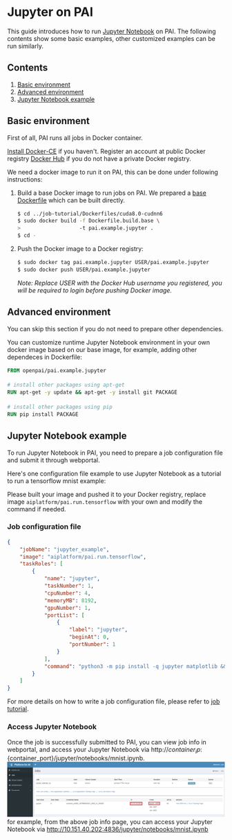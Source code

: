 <!--
  Copyright (c) Microsoft Corporation
  All rights reserved.

  MIT License

  Permission is hereby granted, free of charge, to any person obtaining a copy of this software and associated
  documentation files (the "Software"), to deal in the Software without restriction, including without limitation
  the rights to use, copy, modify, merge, publish, distribute, sublicense, and/or sell copies of the Software, and
  to permit persons to whom the Software is furnished to do so, subject to the following conditions:
  The above copyright notice and this permission notice shall be included in all copies or substantial portions of the Software.

  THE SOFTWARE IS PROVIDED *AS IS*, WITHOUT WARRANTY OF ANY KIND, EXPRESS OR IMPLIED, INCLUDING
  BUT NOT LIMITED TO THE WARRANTIES OF MERCHANTABILITY, FITNESS FOR A PARTICULAR PURPOSE AND
  NONINFRINGEMENT. IN NO EVENT SHALL THE AUTHORS OR COPYRIGHT HOLDERS BE LIABLE FOR ANY CLAIM,
  DAMAGES OR OTHER LIABILITY, WHETHER IN AN ACTION OF CONTRACT, TORT OR OTHERWISE, ARISING FROM,
  OUT OF OR IN CONNECTION WITH THE SOFTWARE OR THE USE OR OTHER DEALINGS IN THE SOFTWARE.
-->


# Jupyter on PAI

This guide introduces how to run [Jupyter Notebook](http://jupyter.org/) on PAI.
The following contents show some basic examples, other customized examples can be run similarly.


## Contents

1. [Basic environment](#basic-environment)
2. [Advanced environment](#advanced-environment)
3. [Jupyter Notebook example](#jupyter-notebook-example)


## Basic environment

First of all, PAI runs all jobs in Docker container.

[Install Docker-CE](https://docs.docker.com/install/linux/docker-ce/ubuntu/) if you haven't. Register an account at public Docker registry [Docker Hub](https://hub.docker.com/) if you do not have a private Docker registry.

We need a docker image to run it on PAI, this can be done under following instructions:

1. Build a base Docker image to run jobs on PAI. We prepared a [base Dockerfile](../../job-tutorial/Dockerfiles/cuda8.0-cudnn6/Dockerfile.build.base) which can be built directly.

    ```bash
    $ cd ../job-tutorial/Dockerfiles/cuda8.0-cudnn6
    $ sudo docker build -f Dockerfile.build.base \
    >                   -t pai.example.jupyter .
    $ cd -
    ```
2. Push the Docker image to a Docker registry:

    ```bash
    $ sudo docker tag pai.example.jupyter USER/pai.example.jupyter
    $ sudo docker push USER/pai.example.jupyter
    ```
    *Note: Replace USER with the Docker Hub username you registered, you will be required to login before pushing Docker image.*
## Advanced environment

You can skip this section if you do not need to prepare other dependencies.

You can customize runtime Jupyter Notebook environment in your own docker image based on our base image, for example, adding other dependeces in Dockerfile:

```dockerfile
FROM openpai/pai.example.jupyter

# install other packages using apt-get
RUN apt-get -y update && apt-get -y install git PACKAGE

# install other packages using pip
RUN pip install PACKAGE
```

## Jupyter Notebook example

To run Jupyter Notebook in PAI, you need to prepare a job configuration file and submit it through webportal.

Here's one configuration file example to use Jupyter Notebook as a tutorial to run a tensorflow mnist example:

Please built your image and pushed it to your Docker registry, replace image `aiplatform/pai.run.tensorflow` with your own and modify the command if needed.

### Job configuration file

```json
{
    "jobName": "jupyter_example",
    "image": "aiplatform/pai.run.tensorflow",
    "taskRoles": [
        {
            "name": "jupyter",
            "taskNumber": 1,
            "cpuNumber": 4,
            "memoryMB": 8192,
            "gpuNumber": 1,
            "portList": [
                {
                    "label": "jupyter",
                    "beginAt": 0,
                    "portNumber": 1
                }
            ],
            "command": "python3 -m pip install -q jupyter matplotlib && wget -O mnist.ipynb https://raw.githubusercontent.com/ianlewis/tensorflow-examples/master/notebooks/TensorFlow%20MNIST%20tutorial.ipynb && jupyter notebook --allow-root --no-browser --ip 0.0.0.0 --port=$PAI_CONTAINER_HOST_jupyter_PORT_LIST --NotebookApp.token=\"\" --NotebookApp.allow_origin=\"*\" --NotebookApp.base_url=\"/jupyter\""
        }
    ]
}
```

For more details on how to write a job configuration file, please refer to [job tutorial](../../job-tutorial/README.md#json-config-file-for-job-submission).

### Access Jupyter Notebook

Once the job is successfully submitted to PAI, you can view job info in webportal, and access your Jupyter Notebook via http://${container_ip}:${container_port}/jupyter/notebooks/mnist.ipynb. 
![avatar](example.png)
for example, from the above job info page, you can access your Jupyter Notebook via http://10.151.40.202:4836/jupyter/notebooks/mnist.ipynb